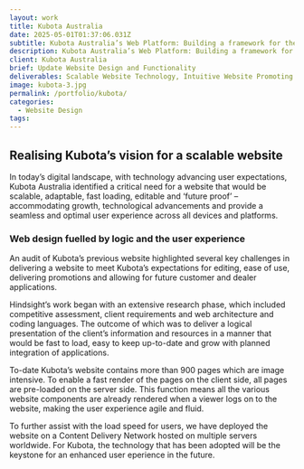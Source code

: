 ```yaml
---
layout: work
title: Kubota Australia
date: 2025-05-01T01:37:06.031Z
subtitle: Kubota Australia’s Web Platform: Building a framework for the future
description: Kubota Australia’s Web Platform: Building a framework for the future
client: Kubota Australia
brief: Update Website Design and Functionality
deliverables: Scalable Website Technology, Intuitive Website Promoting – Campaigns, Dealers Local to Users, Filterable Equipment and Comparable Product Specifications
image: kubota-3.jpg
permalink: /portfolio/kubota/
categories:
  - Website Design
tags:
---
```


## Realising Kubota’s vision for a scalable website

In today’s digital landscape, with technology advancing user expectations, Kubota Australia identified a critical need for a website that would be scalable, adaptable, fast loading, editable and ‘future proof’ – accommodating growth, technological advancements and provide a seamless and optimal user experience across all devices and platforms.

### Web design fuelled by logic and the user experience


An audit of Kubota’s previous website highlighted several key challenges in delivering a website to meet Kubota’s expectations for editing, ease of use, delivering promotions and allowing for future customer and dealer applications.

Hindsight’s work began with an extensive research phase, which included competitive assessment, client requirements and web architecture and coding languages. The outcome of which was to deliver a logical presentation of the client’s information and resources in a manner that would be fast to load, easy to keep up-to-date and grow with planned integration of applications.

To-date Kubota’s website contains more than 900 pages which are image intensive. To enable a fast render of the pages on the client side, all pages are pre-loaded on the server side. This function means all the various website components are already rendered when a viewer logs on to the website, making the user experience agile and fluid. 

To further assist with the load speed for users, we have deployed the website on a Content Delivery Network hosted on multiple servers worldwide. For Kubota, the technology that has been adopted will be the keystone for an enhanced user eperience in the future.